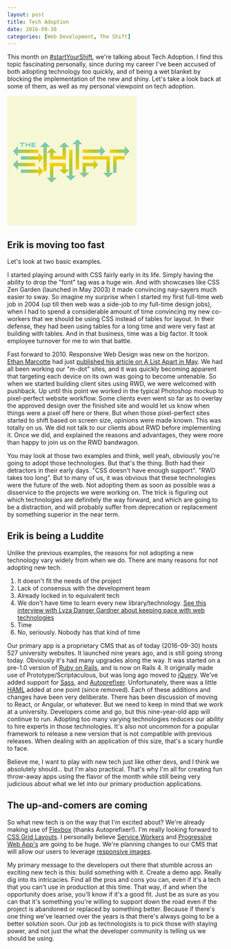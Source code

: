 ```yaml
---
layout: post
title: Tech Adoption
date: 2016-09-30
categories: [Web Development, The Shift]
---
```

This month on [#startYourShift](https://twitter.com/search?f=tweets&vertical=default&q=%23startYourShift), we're talking about Tech Adoption. I find this topic fascinating personally, since during my career I've been accused of both adopting technology too quickly, and of being a wet blanket by blocking the implementation of the new and shiny. Let's take a look back at some of them, as well as my personal viewpoint on tech adoption.<!-- more -->

[<img class="alignright" src="/images/2016/the-shift.png" alt="The Shift">](https://twitter.com/startyourshift)

## Erik is moving too fast

Let's look at two basic examples.

I started playing around with CSS fairly early in its life. Simply having the ability to drop the "font" tag was a huge win. And with showcases like CSS Zen Garden (launched in May 2003) it made convincing nay-sayers much easier to sway. So imagine my surprise when I started my first full-time web job in 2004 (up till then web was a side-job to my full-time design jobs), when I had to spend a considerable amount of time convincing my new co-workers that we should be using CSS instead of tables for layout. In their defense, they had been using tables for a long time and were very fast at building with tables. And in that business, time was a big factor. It took employee turnover for me to win that battle.

Fast forward to 2010. Responsive Web Design was new on the horizon. [Ethan Marcotte](https://twitter.com/beep) had just [published his article on A List Apart in May](http://alistapart.com/article/responsive-web-design). We had all been working our "m-dot" sites, and it was quickly becoming apparent that targeting each device on its own was going to become untenable. So when we started building client sites using RWD, we were welcomed with pushback. Up until this point we worked in the typical Photoshop mockup to pixel-perfect website workflow. Some clients even went so far as to overlay the approved design over the finished site and would let us know when things were a pixel off here or there. But when those pixel-perfect sites started to shift based on screen size, opinions were made known. This was totally on us. We did not talk to our clients about RWD before implementing it. Once we did, and explained the reasons and advantages, they were more than happy to join us on the RWD bandwagon.

You may look at those two examples and think, well yeah, obviously you're going to adopt those technologies. But that's the thing. Both had their detractors in their early days. "CSS doesn't have enough support". "RWD takes too long". But to many of us, it was obvious that these technologies were the future of the web. Not adopting them as soon as possible was a disservice to the projects we were working on. The trick is figuring out which technologies are definitely the way forward, and which are going to be a distraction, and will probably suffer from deprecation or replacement by something superior in the near term.

## Erik is being a Luddite

Unlike the previous examples, the reasons for not adopting a new technology vary widely from when we do. There are many reasons for not adopting new tech.

1. It doesn't fit the needs of the project
2. Lack of consensus with the development team
3. Already locked in to equivalent tech
4. We don't have time to learn every new library/technology. [See this interview with Lyza Danger Gardner about keeping pace with web technologies](http://www.creativebloq.com/web-design/lyza-gardner-keeping-pace-web-technologies-61620829)
5. Time
6. No, seriously. Nobody has that kind of time

Our primary app is a proprietary CMS that as of today (2016-09-30) hosts 527 university websites. It launched nine years ago, and is still going strong today. Obviously it's had many upgrades along the way. It was started on a pre-1.0 version of [Ruby on Rails](http://rubyonrails.org/), and is now on Rails 4. It originally made use of Prototype/Scriptaculous, but was long ago moved to [jQuery](http://jquery.com/). We've added support for [Sass](http://sass-lang.com/), and [Autoprefixer](https://autoprefixer.github.io/). Unfortunately, there was a little [HAML](http://haml.info/) added at one point (since removed). Each of these additions and changes have been very deliberate. There has been discussion of moving to React, or Angular, or whatever. But we need to keep in mind that we work at a university. Developers come and go, but this nine-year-old app will continue to run. Adopting too many varying technologies reduces our ability to hire experts in those technologies. It's also not uncommon for a popular framework to release a new version that is not compatible with previous releases. When dealing with an application of this size, that's a scary hurdle to face.

Believe me, I want to play with new tech just like other devs, and I think we absolutely should… but I'm also practical. That's why I'm all for creating fun throw-away apps using the flavor of the month while still being very judicious about what we let into our primary production applications.

## The up-and-comers are coming

So what new tech is on the way that I'm excited about? We're already making use of [Flexbox](https://www.w3.org/TR/css-flexbox-1/) (thanks Autoprefixer!). I'm really looking forward to [CSS Grid Layouts](https://www.w3.org/TR/css-grid-1/). I personally believe [Service Workers](https://developer.mozilla.org/en-US/docs/Web/API/Service_Worker_API) and [Progressive Web App's](https://developers.google.com/web/progressive-web-apps/) are going to be huge. We're planning changes to our CMS that will allow our users to leverage [responsive images](http://responsiveimages.org/).

My primary message to the developers out there that stumble across an exciting new tech is this: build something with it. Create a demo app. Really dig into its intricacies. Find all the pros and cons you can, even if it's a tech that you can't use in production at this time. That way, if and when the opportunity does arise, you'll know if it's a good fit. Just be as sure as you can that it's something you're willing to support down the road even if the project is abandoned or replaced by something better. Because if there's one thing we've learned over the years is that there's always going to be a better solution soon. Our job as technologists is to pick those with staying power, and not just the what the developer community is telling us we should be using.
